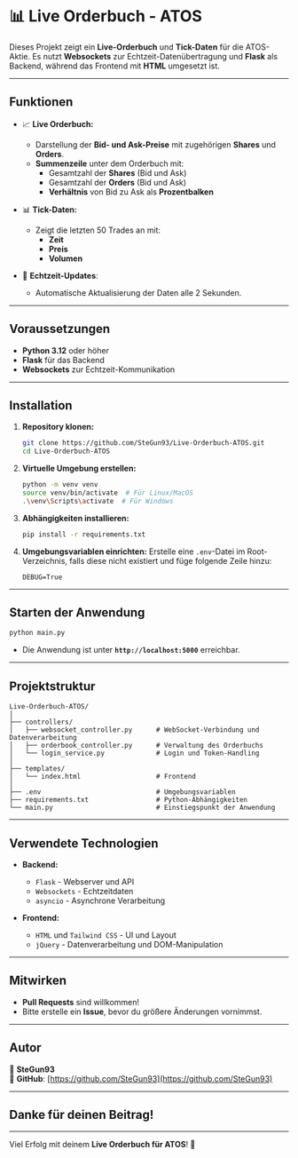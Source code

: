 # 📊 Live Orderbuch - ATOS

Dieses Projekt zeigt ein **Live-Orderbuch** und **Tick-Daten** für die ATOS-Aktie. Es nutzt **Websockets** zur Echtzeit-Datenübertragung und **Flask** als Backend, während das Frontend mit **HTML** umgesetzt ist.

---

## **Funktionen**

- 📈 **Live Orderbuch:**
  - Darstellung der **Bid- und Ask-Preise** mit zugehörigen **Shares** und **Orders**.
  - **Summenzeile** unter dem Orderbuch mit:
    - Gesamtzahl der **Shares** (Bid und Ask)
    - Gesamtzahl der **Orders** (Bid und Ask)
    - **Verhältnis** von Bid zu Ask als **Prozentbalken**

- 📊 **Tick-Daten:**
  - Zeigt die letzten 50 Trades an mit:
    - **Zeit**
    - **Preis**
    - **Volumen**

- 🚀 **Echtzeit-Updates**:
  - Automatische Aktualisierung der Daten alle 2 Sekunden.

---

## **Voraussetzungen**

- **Python 3.12** oder höher
- **Flask** für das Backend
- **Websockets** zur Echtzeit-Kommunikation

---

## **Installation**

1. **Repository klonen:**
   ```sh
   git clone https://github.com/SteGun93/Live-Orderbuch-ATOS.git
   cd Live-Orderbuch-ATOS
   ```

2. **Virtuelle Umgebung erstellen:**
   ```sh
   python -m venv venv
   source venv/bin/activate  # Für Linux/MacOS
   .\venv\Scripts\activate  # Für Windows
   ```

3. **Abhängigkeiten installieren:**
   ```sh
   pip install -r requirements.txt
   ```

4. **Umgebungsvariablen einrichten:**
   Erstelle eine `.env`-Datei im Root-Verzeichnis, falls diese nicht existiert und füge folgende Zeile hinzu:
   ```
   DEBUG=True
   ```

---

## **Starten der Anwendung**

```sh
python main.py
```

- Die Anwendung ist unter **`http://localhost:5000`** erreichbar.

---

## **Projektstruktur**

```plaintext
Live-Orderbuch-ATOS/
│
├── controllers/
│   ├── websocket_controller.py      # WebSocket-Verbindung und Datenverarbeitung
│   ├── orderbook_controller.py      # Verwaltung des Orderbuchs
│   └── login_service.py             # Login und Token-Handling
│
├── templates/
│   └── index.html                   # Frontend
│
├── .env                             # Umgebungsvariablen
├── requirements.txt                 # Python-Abhängigkeiten
└── main.py                          # Einstiegspunkt der Anwendung
```

---

## **Verwendete Technologien**

- **Backend:**
  - `Flask` - Webserver und API
  - `Websockets` - Echtzeitdaten
  - `asyncio` - Asynchrone Verarbeitung

- **Frontend:**
  - `HTML` und `Tailwind CSS` - UI und Layout
  - `jQuery` - Datenverarbeitung und DOM-Manipulation

---

## **Mitwirken**

- **Pull Requests** sind willkommen!
- Bitte erstelle ein **Issue**, bevor du größere Änderungen vornimmst.

---

## **Autor**

👤 **SteGun93**  
🐙 **GitHub**: [https://github.com/SteGun93](https://github.com/SteGun93)

---

## **Danke für deinen Beitrag!**

---

Viel Erfolg mit deinem **Live Orderbuch für ATOS**! 🚀

